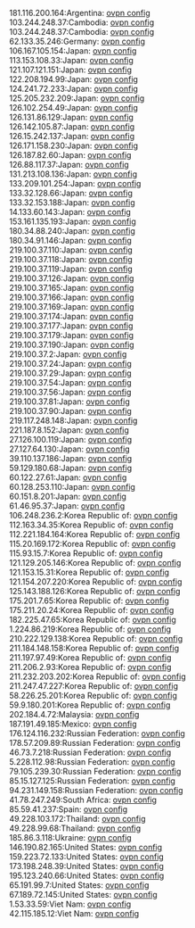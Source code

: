 181.116.200.164:Argentina: [ovpn config](vpn/181_116_200_164.ovpn)  
103.244.248.37:Cambodia: [ovpn config](vpn/103_244_248_37.ovpn)  
103.244.248.37:Cambodia: [ovpn config](vpn/103_244_248_37.ovpn)  
62.133.35.246:Germany: [ovpn config](vpn/62_133_35_246.ovpn)  
106.167.105.154:Japan: [ovpn config](vpn/106_167_105_154.ovpn)  
113.153.108.33:Japan: [ovpn config](vpn/113_153_108_33.ovpn)  
121.107.121.151:Japan: [ovpn config](vpn/121_107_121_151.ovpn)  
122.208.194.99:Japan: [ovpn config](vpn/122_208_194_99.ovpn)  
124.241.72.233:Japan: [ovpn config](vpn/124_241_72_233.ovpn)  
125.205.232.209:Japan: [ovpn config](vpn/125_205_232_209.ovpn)  
126.102.254.49:Japan: [ovpn config](vpn/126_102_254_49.ovpn)  
126.131.86.129:Japan: [ovpn config](vpn/126_131_86_129.ovpn)  
126.142.105.87:Japan: [ovpn config](vpn/126_142_105_87.ovpn)  
126.15.242.137:Japan: [ovpn config](vpn/126_15_242_137.ovpn)  
126.171.158.230:Japan: [ovpn config](vpn/126_171_158_230.ovpn)  
126.187.82.60:Japan: [ovpn config](vpn/126_187_82_60.ovpn)  
126.88.117.37:Japan: [ovpn config](vpn/126_88_117_37.ovpn)  
131.213.108.136:Japan: [ovpn config](vpn/131_213_108_136.ovpn)  
133.209.101.254:Japan: [ovpn config](vpn/133_209_101_254.ovpn)  
133.32.128.66:Japan: [ovpn config](vpn/133_32_128_66.ovpn)  
133.32.153.188:Japan: [ovpn config](vpn/133_32_153_188.ovpn)  
14.133.60.143:Japan: [ovpn config](vpn/14_133_60_143.ovpn)  
153.161.135.193:Japan: [ovpn config](vpn/153_161_135_193.ovpn)  
180.34.88.240:Japan: [ovpn config](vpn/180_34_88_240.ovpn)  
180.34.91.146:Japan: [ovpn config](vpn/180_34_91_146.ovpn)  
219.100.37.110:Japan: [ovpn config](vpn/219_100_37_110.ovpn)  
219.100.37.118:Japan: [ovpn config](vpn/219_100_37_118.ovpn)  
219.100.37.119:Japan: [ovpn config](vpn/219_100_37_119.ovpn)  
219.100.37.126:Japan: [ovpn config](vpn/219_100_37_126.ovpn)  
219.100.37.165:Japan: [ovpn config](vpn/219_100_37_165.ovpn)  
219.100.37.166:Japan: [ovpn config](vpn/219_100_37_166.ovpn)  
219.100.37.169:Japan: [ovpn config](vpn/219_100_37_169.ovpn)  
219.100.37.174:Japan: [ovpn config](vpn/219_100_37_174.ovpn)  
219.100.37.177:Japan: [ovpn config](vpn/219_100_37_177.ovpn)  
219.100.37.179:Japan: [ovpn config](vpn/219_100_37_179.ovpn)  
219.100.37.190:Japan: [ovpn config](vpn/219_100_37_190.ovpn)  
219.100.37.2:Japan: [ovpn config](vpn/219_100_37_2.ovpn)  
219.100.37.24:Japan: [ovpn config](vpn/219_100_37_24.ovpn)  
219.100.37.29:Japan: [ovpn config](vpn/219_100_37_29.ovpn)  
219.100.37.54:Japan: [ovpn config](vpn/219_100_37_54.ovpn)  
219.100.37.56:Japan: [ovpn config](vpn/219_100_37_56.ovpn)  
219.100.37.81:Japan: [ovpn config](vpn/219_100_37_81.ovpn)  
219.100.37.90:Japan: [ovpn config](vpn/219_100_37_90.ovpn)  
219.117.248.148:Japan: [ovpn config](vpn/219_117_248_148.ovpn)  
221.187.8.152:Japan: [ovpn config](vpn/221_187_8_152.ovpn)  
27.126.100.119:Japan: [ovpn config](vpn/27_126_100_119.ovpn)  
27.127.64.130:Japan: [ovpn config](vpn/27_127_64_130.ovpn)  
39.110.137.186:Japan: [ovpn config](vpn/39_110_137_186.ovpn)  
59.129.180.68:Japan: [ovpn config](vpn/59_129_180_68.ovpn)  
60.122.27.61:Japan: [ovpn config](vpn/60_122_27_61.ovpn)  
60.128.253.110:Japan: [ovpn config](vpn/60_128_253_110.ovpn)  
60.151.8.201:Japan: [ovpn config](vpn/60_151_8_201.ovpn)  
61.46.95.37:Japan: [ovpn config](vpn/61_46_95_37.ovpn)  
106.248.236.2:Korea Republic of: [ovpn config](vpn/106_248_236_2.ovpn)  
112.163.34.35:Korea Republic of: [ovpn config](vpn/112_163_34_35.ovpn)  
112.221.184.164:Korea Republic of: [ovpn config](vpn/112_221_184_164.ovpn)  
115.20.169.172:Korea Republic of: [ovpn config](vpn/115_20_169_172.ovpn)  
115.93.15.7:Korea Republic of: [ovpn config](vpn/115_93_15_7.ovpn)  
121.129.205.146:Korea Republic of: [ovpn config](vpn/121_129_205_146.ovpn)  
121.153.15.31:Korea Republic of: [ovpn config](vpn/121_153_15_31.ovpn)  
121.154.207.220:Korea Republic of: [ovpn config](vpn/121_154_207_220.ovpn)  
125.143.188.126:Korea Republic of: [ovpn config](vpn/125_143_188_126.ovpn)  
175.201.7.65:Korea Republic of: [ovpn config](vpn/175_201_7_65.ovpn)  
175.211.20.24:Korea Republic of: [ovpn config](vpn/175_211_20_24.ovpn)  
182.225.47.65:Korea Republic of: [ovpn config](vpn/182_225_47_65.ovpn)  
1.224.86.219:Korea Republic of: [ovpn config](vpn/1_224_86_219.ovpn)  
210.222.129.138:Korea Republic of: [ovpn config](vpn/210_222_129_138.ovpn)  
211.184.148.158:Korea Republic of: [ovpn config](vpn/211_184_148_158.ovpn)  
211.197.97.49:Korea Republic of: [ovpn config](vpn/211_197_97_49.ovpn)  
211.206.2.93:Korea Republic of: [ovpn config](vpn/211_206_2_93.ovpn)  
211.232.203.202:Korea Republic of: [ovpn config](vpn/211_232_203_202.ovpn)  
211.247.47.227:Korea Republic of: [ovpn config](vpn/211_247_47_227.ovpn)  
58.226.25.201:Korea Republic of: [ovpn config](vpn/58_226_25_201.ovpn)  
59.9.180.201:Korea Republic of: [ovpn config](vpn/59_9_180_201.ovpn)  
202.184.4.72:Malaysia: [ovpn config](vpn/202_184_4_72.ovpn)  
187.191.49.185:Mexico: [ovpn config](vpn/187_191_49_185.ovpn)  
176.124.116.232:Russian Federation: [ovpn config](vpn/176_124_116_232.ovpn)  
178.57.209.89:Russian Federation: [ovpn config](vpn/178_57_209_89.ovpn)  
46.73.7.218:Russian Federation: [ovpn config](vpn/46_73_7_218.ovpn)  
5.228.112.98:Russian Federation: [ovpn config](vpn/5_228_112_98.ovpn)  
79.105.239.30:Russian Federation: [ovpn config](vpn/79_105_239_30.ovpn)  
85.15.127.125:Russian Federation: [ovpn config](vpn/85_15_127_125.ovpn)  
94.231.149.158:Russian Federation: [ovpn config](vpn/94_231_149_158.ovpn)  
41.78.247.249:South Africa: [ovpn config](vpn/41_78_247_249.ovpn)  
85.59.41.237:Spain: [ovpn config](vpn/85_59_41_237.ovpn)  
49.228.103.172:Thailand: [ovpn config](vpn/49_228_103_172.ovpn)  
49.228.99.68:Thailand: [ovpn config](vpn/49_228_99_68.ovpn)  
185.86.3.118:Ukraine: [ovpn config](vpn/185_86_3_118.ovpn)  
146.190.82.165:United States: [ovpn config](vpn/146_190_82_165.ovpn)  
159.223.72.133:United States: [ovpn config](vpn/159_223_72_133.ovpn)  
173.198.248.39:United States: [ovpn config](vpn/173_198_248_39.ovpn)  
195.123.240.66:United States: [ovpn config](vpn/195_123_240_66.ovpn)  
65.191.99.7:United States: [ovpn config](vpn/65_191_99_7.ovpn)  
67.189.72.145:United States: [ovpn config](vpn/67_189_72_145.ovpn)  
1.53.33.59:Viet Nam: [ovpn config](vpn/1_53_33_59.ovpn)  
42.115.185.12:Viet Nam: [ovpn config](vpn/42_115_185_12.ovpn)  
